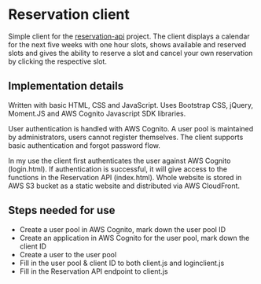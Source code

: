 # Reservation client

Simple client for the [reservation-api](https://github.com/phusu/reservation-api) project. The client displays a calendar for the next five weeks with one hour slots, shows available and reserved slots and gives the ability to reserve a slot and cancel your own reservation by clicking the respective slot.

## Implementation details
Written with basic HTML, CSS and JavaScript. Uses Bootstrap CSS, jQuery, Moment.JS and AWS Cognito Javascript SDK libraries. 

User authentication is handled with AWS Cognito. A user pool is maintained by administrators, users cannot register themselves. The client supports basic authentication and forgot password flow. 

In my use the client first authenticates the user against AWS Cognito (login.html). If authentication is successful, it will give access to the functions in the Reservation API (index.html). Whole website is stored in AWS S3 bucket as a static website and distributed via AWS CloudFront. 

## Steps needed for use
- Create a user pool in AWS Cognito, mark down the user pool ID
- Create an application in AWS Cognito for the user pool, mark down the client ID
- Create a user to the user pool
- Fill in the user pool & client ID to both client.js and loginclient.js
- Fill in the Reservation API endpoint to client.js